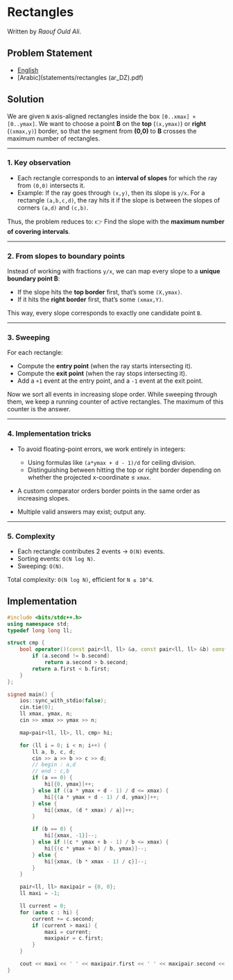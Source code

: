 # Rectangles

Written by _Raouf Ould Ali_.


## Problem Statement

- [English](statements/rectangles.pdf)
- [Arabic](statements/rectangles (ar_DZ).pdf)

## Solution

We are given `N` axis-aligned rectangles inside the box `[0..xmax] × [0..ymax]`.
We want to choose a point **B** on the **top** (`(x,ymax)`) or **right** (`(xmax,y)`) border, so that the segment from **(0,0)** to **B** crosses the maximum number of rectangles.

---

### 1. Key observation

* Each rectangle corresponds to an **interval of slopes** for which the ray from `(0,0)` intersects it.
* Example: If the ray goes through `(x,y)`, then its slope is `y/x`. For a rectangle `(a,b,c,d)`, the ray hits it if the slope is between the slopes of corners `(a,d)` and `(c,b)`.

Thus, the problem reduces to:
👉 Find the slope with the **maximum number of covering intervals**.

---

### 2. From slopes to boundary points

Instead of working with fractions `y/x`, we can map every slope to a **unique boundary point B**:

* If the slope hits the **top border** first, that’s some `(X,ymax)`.
* If it hits the **right border** first, that’s some `(xmax,Y)`.

This way, every slope corresponds to exactly one candidate point `B`.

---

### 3. Sweeping

For each rectangle:

* Compute the **entry point** (when the ray starts intersecting it).
* Compute the **exit point** (when the ray stops intersecting it).
* Add a `+1` event at the entry point, and a `-1` event at the exit point.

Now we sort all events in increasing slope order.
While sweeping through them, we keep a running counter of active rectangles.
The maximum of this counter is the answer.

---

### 4. Implementation tricks

* To avoid floating-point errors, we work entirely in integers:

  * Using formulas like `(a*ymax + d - 1)/d` for ceiling division.
  * Distinguishing between hitting the top or right border depending on whether the projected x-coordinate ≤ `xmax`.
* A custom comparator orders border points in the same order as increasing slopes.
* Multiple valid answers may exist; output any.

---

### 5. Complexity

* Each rectangle contributes 2 events → `O(N)` events.
* Sorting events: `O(N log N)`.
* Sweeping: `O(N)`.

Total complexity: `O(N log N)`, efficient for `N ≤ 10^4`.

## Implementation

```cpp
#include <bits/stdc++.h>
using namespace std;
typedef long long ll;

struct cmp {
    bool operator()(const pair<ll, ll> &a, const pair<ll, ll> &b) const {
        if (a.second != b.second)
            return a.second > b.second;
        return a.first < b.first;
    }
};

signed main() {
    ios::sync_with_stdio(false);
    cin.tie(0);
    ll xmax, ymax, n;
    cin >> xmax >> ymax >> n;

    map<pair<ll, ll>, ll, cmp> hi;

    for (ll i = 0; i < n; i++) {
        ll a, b, c, d;
        cin >> a >> b >> c >> d;
        // begin : a,d
        // end : c,b
        if (a == 0) {
            hi[{0, ymax}]++;
        } else if ((a * ymax + d - 1) / d <= xmax) {
            hi[{(a * ymax + d - 1) / d, ymax}]++;
        } else {
            hi[{xmax, (d * xmax) / a}]++;
        }

        if (b == 0) {
            hi[{xmax, -1}]--;
        } else if ((c * ymax + b - 1) / b <= xmax) {
            hi[{(c * ymax + b) / b, ymax}]--;
        } else {
            hi[{xmax, (b * xmax - 1) / c}]--;
        }
    }

    pair<ll, ll> maxipair = {0, 0};
    ll maxi = -1;

    ll current = 0;
    for (auto c : hi) {
        current += c.second;
        if (current > maxi) {
            maxi = current;
            maxipair = c.first;
        }
    }

    cout << maxi << ' ' << maxipair.first << ' ' << maxipair.second << '\n';
}
```